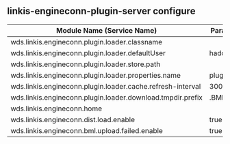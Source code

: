## linkis-engineconn-plugin-server configure


| Module Name (Service Name) | Parameter Name | Default Value | Description |
| -------- | -------- | ----- |----- | 
| wds.linkis.engineconn.plugin.loader.classname | |plugin.loader.classname|
| wds.linkis.engineconn.plugin.loader.defaultUser | hadoop |wds.linkis.engineconn.plugin.loader.defaultUser|
| wds.linkis.engineconn.plugin.loader.store.path | |loader.store.path|
| wds.linkis.engineconn.plugin.loader.properties.name |plugins.properties |loader.properties.name|
| wds.linkis.engineconn.plugin.loader.cache.refresh-interval | 300 |cache.refresh-interval|
| wds.linkis.engineconn.plugin.loader.download.tmpdir.prefix |.BML_TMP_ |download.tmpdir.prefix|
| wds.linkis.engineconn.home | |engineconn.home|
| wds.linkis.engineconn.dist.load.enable |true |dist.load.enable|
| wds.linkis.engineconn.bml.upload.failed.enable |true |upload.failed.enable|
